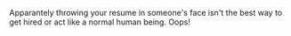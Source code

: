 Apparantely throwing your resume in someone's face isn't the best way to get hired or act like a normal human being. Oops!